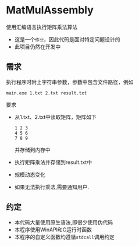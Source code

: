 # MatMulAssembly

使用汇编语言执行矩阵乘法算法

* 这是一个`作业`，因此代码是面对特定问题设计的
* 此项目仍然在开发中

## 需求

执行程序时附上字符串参数，参数中包含文件路径，例如

```
main.exe 1.txt 2.txt result.txt
```

要求

* 从1.txt、2.txt中读取矩阵，矩阵如下

  ```
  1 2 3
  4 5 6
  7 8 9
  ```

  并存储到内存中

* 执行矩阵乘法并存储到result.txt中

* 规模动态变化

* 如果无法执行乘法,需要通知用户.

## 约定

* 本代码大量使用原生语法,即很少使用伪代码
* 本程序使用WinAPI和C运行时函数
* 本程序的自定义函数均遵循`stdcall`调用约定
